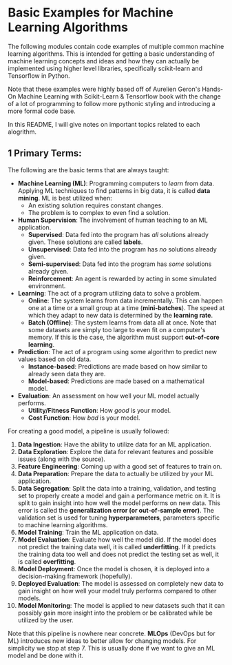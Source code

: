 # Basic Examples for Machine Learning Algorithms

The following modules contain code examples of multiple common machine learning algorithms.  This is intended for getting a basic understanding of machine learning concepts and ideas and how they can actually be implemented using higher level libraries, specifically scikit-learn and Tensorflow in Python.

Note that these examples were highly based off of Aurelien Geron's Hands-On Machine Learning with Scikit-Learn & Tensorflow book with the change of a lot of programming to follow more pythonic styling and introducing a more formal code base.

In this README, I will give notes on important topics related to each alogrithm.

## 1 Primary Terms:

The following are the basic terms that are always taught:
- **Machine Learning (ML)**: Programming computers to *learn* from data. Applying ML techniques to find patterns in big data, it is called **data mining**. ML is best utilized when:
    - An existing solution requires constant changes.
    - The problem is to complex to even find a solution.
- **Human Supervision**: The involvement of human teaching to an ML application.
    - **Supervised**: Data fed into the program has *all* solutions already given.  These solutions are called **labels**.
    - **Unsupervised**: Data fed into the program has *no* solutions already given.
    - **Semi-supervised**: Data fed into the program has *some* solutions already given.
    - **Reinforcement**: An agent is rewarded by acting in some simulated environment.
- **Learning**: The act of a program utilizing data to solve a problem.
    - **Online**: The system learns from data incrementally.  This can happen one at a time or a small group at a time (**mini-batches**).  The speed at which they adapt to new data is determined by the **learning rate**.
    - **Batch (Offline)**: The system learns from data all at once.  Note that some datasets are simply too large to even fit on a computer's memory.  If this is the case, the algorithm must support **out-of-core learning**.
- **Prediction**: The act of a program using some algorithm to predict new values based on old data.
    - **Instance-based**: Predictions are made based on how similar to already seen data they are.
    - **Model-based**: Predictions are made based on a mathematical model.
- **Evaluation**: An assessment on how well your ML model actually performs.
    - **Utility/Fitness Function**: How *good* is your model.
    - **Cost Function**: How *bad* is your model.

For creating a good model, a pipeline is usually followed:
1. **Data Ingestion**: Have the ability to utilize data for an ML application.
2. **Data Exploration**: Explore the data for relevant features and possible issues (along with the source).
3. **Feature Engineering**: Coming up with a good set of features to train on.
4. **Data Preparation**: Prepare the data to actually be utilized by your ML application.
5. **Data Segregation**: Split the data into a training, validation, and testing set to properly create a model and gain a performance metric on it.  It is split to gain insight into how well the model performs on new data.  This error is called the **generalization error (or out-of-sample error)**.  The validation set is used for tuning **hyperparameters**, parameters specific to machine learning algorithms.
6. **Model Training**: Train the ML application on data.
7. **Model Evaluation**: Evaluate how well the model did.  If the model does not predict the training data well, it is called **underfitting**.  If it predicts the training data too well and does not predict the testing set as well, it is called **overfitting**.
8. **Model Deployment**: Once the model is chosen, it is deployed into a decision-making framework (hopefully).
9. **Deployed Evaluation**: The model is assessed on completely new data to gain insight on how well your model truly performs compared to other models.
10. **Model Monitoring**: The model is applied to new datasets such that it can possibly gain more insight into the problem or be calibrated while be utilized by the user.

Note that this pipeline is nowhere near concrete.  **MLOps** (DevOps but for ML) introduces new ideas to better allow for changing models.  For simplicity we stop at step 7.  This is usually done if we want to give an ML model and be done with it.
